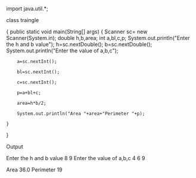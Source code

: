  import java.util.*;

class traingle

{
    public static void main(String[] args)
    {
        Scanner sc= new Scanner(System.in);
        double h,b,area;
        int a,bl,c,p;
        System.out.println("Enter the h and b value");
        h=sc.nextDouble();
        b=sc.nextDouble();
        System.out.println("Enter the value of a,b,c");
        
        a=sc.nextInt();
        
        bl=sc.nextInt();
        
        c=sc.nextInt();
        
        p=a+bl+c;
        
        area=h*b/2;
        
        System.out.println("Area "+area+"Perimeter "+p);
        
    }
}

Output

Enter the h and b value
8
9
Enter the value of a,b,c
4
6
9

Area 36.0 Perimeter 19
